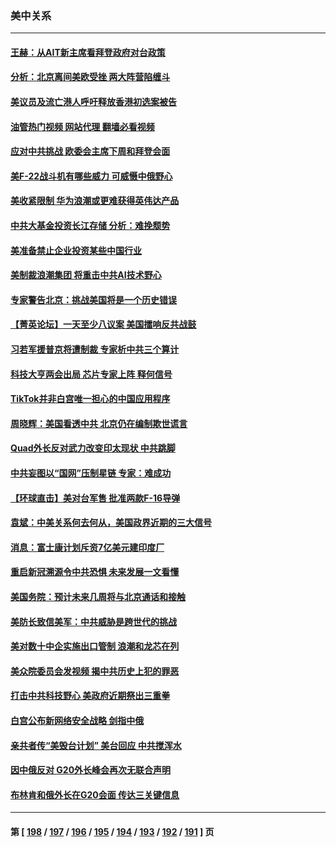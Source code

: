 ### 美中关系
---
#### [王赫：从AIT新主席看拜登政府对台政策](../../pages/nf1412576/n13943394.md?03060045) 
#### [分析：北京离间美欧受挫 两大阵营陷缠斗](../../pages/nf1412576/n13943304.md?03060045) 
#### [美议员及流亡港人呼吁释放香港初选案被告](../../pages/nf1412576/n13942984.md?03060045) 
#### [油管热门视频 网站代理 翻墙必看视频](http://138.2.39.72:81/youtube.html?epic-marker?03060045)
#### [应对中共挑战 欧委会主席下周和拜登会面](../../pages/nf1412576/n13943208.md?03060045) 
#### [美F-22战斗机有哪些威力 可威慑中俄野心](../../pages/nf1412576/n13943123.md?03060045) 
#### [美收紧限制 华为浪潮或更难获得英伟达产品](../../pages/nf1412576/n13943148.md?03060045) 
#### [中共大基金投资长江存储 分析：难挽颓势](../../pages/nf1412576/n13942945.md?03060045) 
#### [美准备禁止企业投资某些中国行业](../../pages/nf1412576/n13942805.md?03060045) 
#### [美制裁浪潮集团 将重击中共AI技术野心](../../pages/nf1412576/n13942798.md?03060045) 
#### [专家警告北京：挑战美国将是一个历史错误](../../pages/nf1412576/n13942591.md?03060045) 
#### [【菁英论坛】一天至少八议案 美国擂响反共战鼓](../../pages/nf1412576/n13942561.md?03060045) 
#### [习若军援普京将遭制裁 专家析中共三个算计](../../pages/nf1412576/n13941775.md?03060045) 
#### [科技大亨两会出局 芯片专家上阵 释何信号](../../pages/nf1412576/n13942518.md?03060045) 
#### [TikTok并非白宫唯一担心的中国应用程序](../../pages/nf1412576/n13942494.md?03060045) 
#### [周晓辉：美国看透中共 北京仍在编制欺世谎言](../../pages/nf1412576/n13942491.md?03060045) 
#### [Quad外长反对武力改变印太现状 中共跳脚](../../pages/nf1412576/n13942426.md?03060045) 
#### [中共妄图以“国网”压制星链 专家：难成功](../../pages/nf1412576/n13942178.md?03060045) 
#### [【环球直击】美对台军售 批准两款F-16导弹](../../pages/nf1412576/n13941840.md?03060045) 
#### [袁斌：中美关系何去何从，美国政界近期的三大信号](../../pages/nf1412576/n13942214.md?03060045) 
#### [消息：富士康计划斥资7亿美元建印度厂](../../pages/nf1412576/n13942138.md?03060045) 
#### [重启新冠溯源令中共恐惧 未来发展一文看懂](../../pages/nf1412576/n13941816.md?03060045) 
#### [美国务院：预计未来几周将与北京通话和接触](../../pages/nf1412576/n13941886.md?03060045) 
#### [美防长致信美军：中共威胁是跨世代的挑战](../../pages/nf1412576/n13941972.md?03060045) 
#### [美对数十中企实施出口管制 浪潮和龙芯在列](../../pages/nf1412576/n13941870.md?03060045) 
#### [美众院委员会发视频 揭中共历史上犯的罪恶](../../pages/nf1412576/n13941865.md?03060045) 
#### [打击中共科技野心 美政府近期祭出三重拳](../../pages/nf1412576/n13941825.md?03060045) 
#### [白宫公布新网络安全战略 剑指中俄](../../pages/nf1412576/n13941733.md?03060045) 
#### [亲共者传“美毁台计划” 美台回应 中共搅浑水](../../pages/nf1412576/n13941364.md?03060045) 
#### [因中俄反对 G20外长峰会再次无联合声明](../../pages/nf1412576/n13941726.md?03060045) 
#### [布林肯和俄外长在G20会面 传达三关键信息](../../pages/nf1412576/n13941678.md?03060045) 

---
#### 第 [ [198](./198.md?03060045) / [197](./197.md?03060045) / [196](./196.md?03060045) / [195](./195.md?03060045) / [194](./194.md?03060045) / [193](./193.md?03060045) / [192](./192.md?03060045) / [191](./191.md?03060045) ] 页
